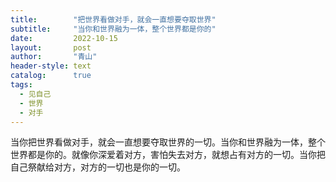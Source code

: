 ```yaml
---
title:        "把世界看做对手，就会一直想要夺取世界"
subtitle:     "当你和世界融为一体，整个世界都是你的"
date:         2022-10-15
layout:       post
author:       "青山"
header-style: text
catalog:      true
tags:
  - 见自己
  - 世界
  - 对手
---
```


当你把世界看做对手，就会一直想要夺取世界的一切。当你和世界融为一体，整个世界都是你的。就像你深爱着对方，害怕失去对方，就想占有对方的一切。当你把自己祭献给对方，对方的一切也是你的一切。